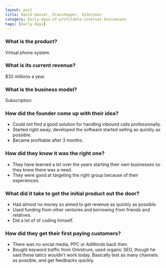 ```yaml
---
layout: post
title: David Hauser, Grasshopper, $32m/year
category: Early-days-of-profitable-internet-businesses
tags: [early-days]
---
```


### What is the product?

Virtual phone system.

### What is its current revenue?

$32 millions a year.

### What is the business model?

Subscription.

### How did the founder come up with their idea?

- Could not find a good solution for handling inbound calls professionally.
- Started right away, developed the software started selling as quickly as possible.
- Became profitable after 3 months.

### How did they know it was the right one?

- They have learned a lot over the years starting their own businesses so they knew there was a need.
- They were good at targeting the right group because of their experiences.

### What did it take to get the initial product out the door?
- Had almost no money so aimed to get revenue as quickly as possible.
- Used funding from other ventures and borrowing from friends and relatives.
- Did a lot of of coding himself.

### How did they get their first paying customers?

- There was no social media, PPC or AdWords back then.
- Bought keyword traffic from Omnitrure, used organic SEO, though he said these
  tatics wouldn't work today. Basically test as many channels as possible, and
  get feedbacks quickly.
